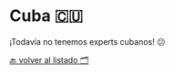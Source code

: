 # Cuba 🇨🇺


¡Todavía no tenemos experts cubanos! 😕


[🔙 volver al listado 🗂️](https://github.com/Villanuevand/google-experts-latam#readme)